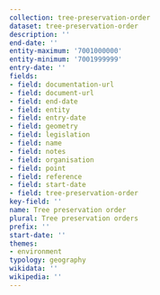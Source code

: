 ```yaml
---
collection: tree-preservation-order
dataset: tree-preservation-order
description: ''
end-date: ''
entity-maximum: '7001000000'
entity-minimum: '7001999999'
entry-date: ''
fields:
- field: documentation-url
- field: document-url
- field: end-date
- field: entity
- field: entry-date
- field: geometry
- field: legislation
- field: name
- field: notes
- field: organisation
- field: point
- field: reference
- field: start-date
- field: tree-preservation-order
key-field: ''
name: Tree preservation order
plural: Tree preservation orders
prefix: ''
start-date: ''
themes:
- environment
typology: geography
wikidata: ''
wikipedia: ''
---
```

